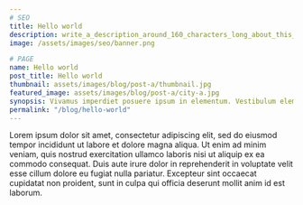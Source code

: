 ```yaml
---
# SEO
title: Hello world
description: write_a_description_around_160_characters_long_about_this_POST
image: /assets/images/seo/banner.png

# PAGE
name: Hello world
post_title: Hello world
thumbnail: assets/images/blog/post-a/thumbnail.jpg
featured_image: assets/images/blog/post-a/city-a.jpg
synopsis: Vivamus imperdiet posuere ipsum in elementum. Vestibulum elementum tempor proin.
permalink: "/blog/hello-world"
---
```


Lorem ipsum dolor sit amet, consectetur adipiscing elit, sed do eiusmod tempor incididunt ut labore et dolore magna aliqua. Ut enim ad minim veniam, quis nostrud exercitation ullamco laboris nisi ut aliquip ex ea commodo consequat. Duis aute irure dolor in reprehenderit in voluptate velit esse cillum dolore eu fugiat nulla pariatur. Excepteur sint occaecat cupidatat non proident, sunt in culpa qui officia deserunt mollit anim id est laborum.